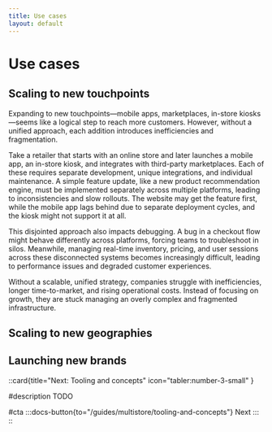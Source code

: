 ```yaml
---
title: Use cases
layout: default
---
```


# Use cases

## Scaling to new touchpoints

Expanding to new touchpoints—mobile apps, marketplaces, in-store kiosks—seems like a logical step to reach more customers. However, without a unified approach, each addition introduces inefficiencies and fragmentation.

Take a retailer that starts with an online store and later launches a mobile app, an in-store kiosk, and integrates with third-party marketplaces. Each of these requires separate development, unique integrations, and individual maintenance. A simple feature update, like a new product recommendation engine, must be implemented separately across multiple platforms, leading to inconsistencies and slow rollouts. The website may get the feature first, while the mobile app lags behind due to separate deployment cycles, and the kiosk might not support it at all.

This disjointed approach also impacts debugging. A bug in a checkout flow might behave differently across platforms, forcing teams to troubleshoot in silos. Meanwhile, managing real-time inventory, pricing, and user sessions across these disconnected systems becomes increasingly difficult, leading to performance issues and degraded customer experiences.

Without a scalable, unified strategy, companies struggle with inefficiencies, longer time-to-market, and rising operational costs. Instead of focusing on growth, they are stuck managing an overly complex and fragmented infrastructure.

## Scaling to new geographies

## Launching new brands

::card{title="Next: Tooling and concepts" icon="tabler:number-3-small" }

#description
TODO

#cta
:::docs-button{to="/guides/multistore/tooling-and-concepts"}
Next
:::
::
